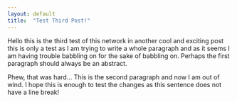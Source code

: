 ```yaml
---
layout: default
title:  "Test Third Post!"
---
```


Hello this is the third test of this network in another cool and exciting post this is only a test as I am trying to write a whole paragraph and as it seems I am having trouble babbling on for the sake of babbling on. Perhaps the first paragraph should always be an abstract.

Phew, that was hard... This is the second paragraph and now I am out of wind. I hope this is enough to test the changes as this sentence does not have a line break!

